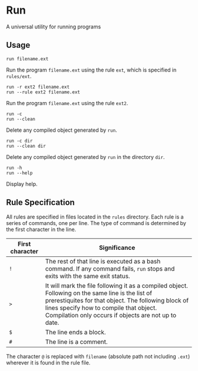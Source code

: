 # Run

A universal utility for running programs

## Usage

```text
run filename.ext
```

Run the program `filename.ext` using the rule `ext`, which is specified in `rules/ext`.

```text
run -r ext2 filename.ext
run --rule ext2 filename.ext
```

Run the program `filename.ext` using the rule `ext2`.

```text
run -c
run --clean
```

Delete any compiled object generated by `run`.

```text
run -c dir
run --clean dir
```

Delete any compiled object generated by `run` in the directory `dir`.


```text
run -h
run --help
```

Display help.


## Rule Specification

All rules are specified in files located in the `rules` directory. Each rule is a series of commands, one per line. The type of command is determined by the first character in the line.

| First character | Significance |
|-----|------------------------|
| `!` | The rest of that line is executed as a bash command. If any command fails, `run` stops and exits with the same exit status. |
| `>` | It will mark the file following it as a compiled object. Following on the same line is the list of prerestiquites for that object. The following block of lines specify how to compile that object. Compilation only occurs if objects are not up to date. |
| `$` | The line ends a block. |
| `#` | The line is a comment. |

The character `@` is replaced with `filename` (absolute path not including `.ext`) wherever it is found in the rule file.
